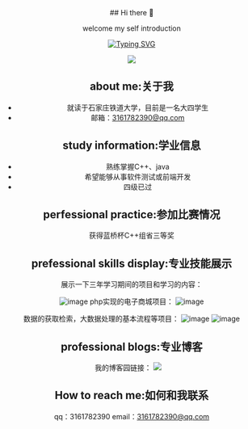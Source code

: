 <div align="center">
## Hi there 👋

welcome my self introduction
  
  <!-- dynamic typing effect 动态打字效果 -->
  <div align="center">
    <a href="https://blog.sunguoqi.com/">
      <img src="https://readme-typing-svg.demolab.com?font=Fira+Code&pause=1000&width=435&lines=console.log(%22Hello%2C%20World%22);祝您今天愉快!&center=true&size=27" alt="Typing SVG" />
    </a>
  </div>

  <!-- knock code pictures 敲代码的图片 -->
  <img src="https://cdn.jsdelivr.net/gh/sun0225SUN/sun0225SUN/assets/images/coding.gif" /><br>

about me:关于我
-
- 就读于石家庄铁道大学，目前是一名大四学生
- 邮箱：3161782390@qq.com
 
study information:学业信息
- 
- 熟练掌握C++、java
- 希望能够从事软件测试或前端开发
- 四级已过

perfessional practice:参加比赛情况
-
获得蓝桥杯C++组省三等奖

prefessional skills display:专业技能展示
-
展示一下三年学习期间的项目和学习的内容：

![image](https://github.com/moshao0912/moshao0912/assets/143790324/c04c73c6-1bf3-4ef7-af48-ac7a1c4e328e)
php实现的电子商城项目：
![image](https://github.com/moshao0912/moshao0912/assets/143790324/8c52276e-f0ef-4c05-b95f-fca9781b9868)

数据的获取检索，大数据处理的基本流程等项目：
![image](https://github.com/moshao0912/moshao0912/assets/143790324/4203610e-9d6b-4cd6-9eb8-c3a6d9511ba1)
![image](https://github.com/moshao0912/moshao0912/assets/143790324/b3f1e73d-c0a3-411a-8af0-2e22c51633cc)

professional blogs:专业博客
-
我的博客园链接：
 <a href="https://www.cnblogs.com/-yi123/"><img src="https://img.shields.io/badge/Website-博客-blue" /></a>&emsp;

How to reach me:如何和我联系
-
qq：3161782390
email：3161782390@qq.com
